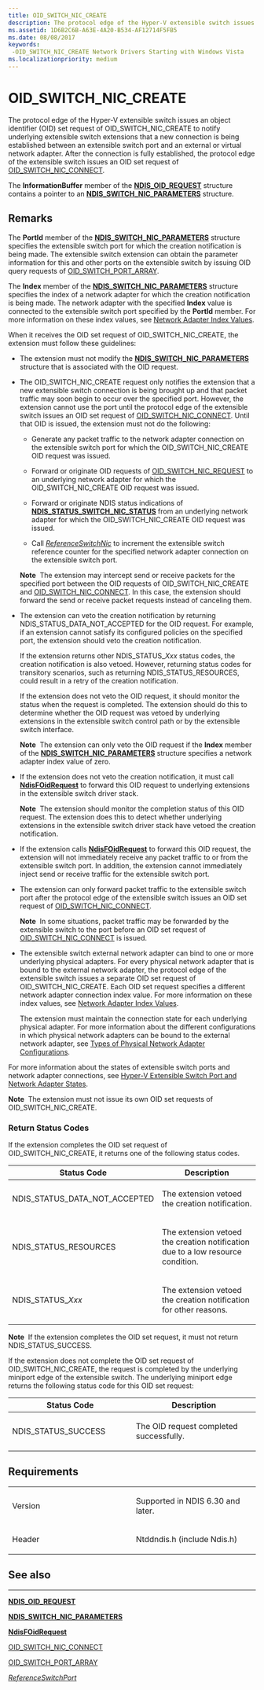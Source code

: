 ```yaml
---
title: OID_SWITCH_NIC_CREATE
description: The protocol edge of the Hyper-V extensible switch issues an object identifier (OID) set request of OID_SWITCH_NIC_CREATE to notify underlying extensible switch extensions that a new connection is being established between an extensible switch port and an external or virtual network adapter. After the connection is fully established, the protocol edge of the extensible switch issues an OID set request of OID_SWITCH_NIC_CONNECT.
ms.assetid: 1D6B2C6B-A63E-4A20-B534-AF12714F5FB5
ms.date: 08/08/2017
keywords: 
 -OID_SWITCH_NIC_CREATE Network Drivers Starting with Windows Vista
ms.localizationpriority: medium
---
```


# OID\_SWITCH\_NIC\_CREATE


The protocol edge of the Hyper-V extensible switch issues an object identifier (OID) set request of OID\_SWITCH\_NIC\_CREATE to notify underlying extensible switch extensions that a new connection is being established between an extensible switch port and an external or virtual network adapter. After the connection is fully established, the protocol edge of the extensible switch issues an OID set request of [OID\_SWITCH\_NIC\_CONNECT](oid-switch-nic-connect.md).

The **InformationBuffer** member of the [**NDIS\_OID\_REQUEST**](https://msdn.microsoft.com/library/windows/hardware/ff566710) structure contains a pointer to an [**NDIS\_SWITCH\_NIC\_PARAMETERS**](https://msdn.microsoft.com/library/windows/hardware/hh598215) structure.

Remarks
-------

The **PortId** member of the [**NDIS\_SWITCH\_NIC\_PARAMETERS**](https://msdn.microsoft.com/library/windows/hardware/hh598215) structure specifies the extensible switch port for which the creation notification is being made. The extensible switch extension can obtain the parameter information for this and other ports on the extensible switch by issuing OID query requests of [OID\_SWITCH\_PORT\_ARRAY](oid-switch-port-array.md).

The **Index** member of the [**NDIS\_SWITCH\_NIC\_PARAMETERS**](https://msdn.microsoft.com/library/windows/hardware/hh598215) structure specifies the index of a network adapter for which the creation notification is being made. The network adapter with the specified **Index** value is connected to the extensible switch port specified by the **PortId** member. For more information on these index values, see [Network Adapter Index Values](https://msdn.microsoft.com/library/windows/hardware/hh598258).

When it receives the OID set request of OID\_SWITCH\_NIC\_CREATE, the extension must follow these guidelines:

-   The extension must not modify the [**NDIS\_SWITCH\_NIC\_PARAMETERS**](https://msdn.microsoft.com/library/windows/hardware/hh598215) structure that is associated with the OID request.

-   The OID\_SWITCH\_NIC\_CREATE request only notifies the extension that a new extensible switch connection is being brought up and that packet traffic may soon begin to occur over the specified port. However, the extension cannot use the port until the protocol edge of the extensible switch issues an OID set request of [OID\_SWITCH\_NIC\_CONNECT](oid-switch-nic-connect.md). Until that OID is issued, the extension must not do the following:

    -   Generate any packet traffic to the network adapter connection on the extensible switch port for which the OID\_SWITCH\_NIC\_CREATE OID request was issued.

    -   Forward or originate OID requests of [OID\_SWITCH\_NIC\_REQUEST](oid-switch-nic-request.md) to an underlying network adapter for which the OID\_SWITCH\_NIC\_CREATE OID request was issued.

    -   Forward or originate NDIS status indications of [**NDIS\_STATUS\_SWITCH\_NIC\_STATUS**](https://msdn.microsoft.com/library/windows/hardware/hh598205) from an underlying network adapter for which the OID\_SWITCH\_NIC\_CREATE OID request was issued.

    -   Call [*ReferenceSwitchNic*](https://msdn.microsoft.com/library/windows/hardware/hh598294) to increment the extensible switch reference counter for the specified network adapter connection on the extensible switch port.

    **Note**  The extension may intercept send or receive packets for the specified port between the OID requests of OID\_SWITCH\_NIC\_CREATE and [OID\_SWITCH\_NIC\_CONNECT](oid-switch-nic-connect.md). In this case, the extension should forward the send or receive packet requests instead of canceling them.

     

-   The extension can veto the creation notification by returning NDIS\_STATUS\_DATA\_NOT\_ACCEPTED for the OID request. For example, if an extension cannot satisfy its configured policies on the specified port, the extension should veto the creation notification.

    If the extension returns other NDIS\_STATUS\_*Xxx* status codes, the creation notification is also vetoed. However, returning status codes for transitory scenarios, such as returning NDIS\_STATUS\_RESOURCES, could result in a retry of the creation notification.

    If the extension does not veto the OID request, it should monitor the status when the request is completed. The extension should do this to determine whether the OID request was vetoed by underlying extensions in the extensible switch control path or by the extensible switch interface.

    **Note**  The extension can only veto the OID request if the **Index** member of the [**NDIS\_SWITCH\_NIC\_PARAMETERS**](https://msdn.microsoft.com/library/windows/hardware/hh598215) structure specifies a network adapter index value of zero.

     

-   If the extension does not veto the creation notification, it must call [**NdisFOidRequest**](https://msdn.microsoft.com/library/windows/hardware/ff561830) to forward this OID request to underlying extensions in the extensible switch driver stack.

    **Note**  The extension should monitor the completion status of this OID request. The extension does this to detect whether underlying extensions in the extensible switch driver stack have vetoed the creation notification.

     

-   If the extension calls [**NdisFOidRequest**](https://msdn.microsoft.com/library/windows/hardware/ff561830) to forward this OID request, the extension will not immediately receive any packet traffic to or from the extensible switch port. In addition, the extension cannot immediately inject send or receive traffic for the extensible switch port.

-   The extension can only forward packet traffic to the extensible switch port after the protocol edge of the extensible switch issues an OID set request of [OID\_SWITCH\_NIC\_CONNECT](oid-switch-nic-connect.md).

    **Note**  In some situations, packet traffic may be forwarded by the extensible switch to the port before an OID set request of [OID\_SWITCH\_NIC\_CONNECT](oid-switch-nic-connect.md) is issued.

     

-   The extensible switch external network adapter can bind to one or more underlying physical adapters. For every physical network adapter that is bound to the external network adapter, the protocol edge of the extensible switch issues a separate OID set request of OID\_SWITCH\_NIC\_CREATE. Each OID set request specifies a different network adapter connection index value. For more information on these index values, see [Network Adapter Index Values](https://msdn.microsoft.com/library/windows/hardware/hh598258).

    The extension must maintain the connection state for each underlying physical adapter. For more information about the different configurations in which physical network adapters can be bound to the external network adapter, see [Types of Physical Network Adapter Configurations](https://msdn.microsoft.com/library/windows/hardware/hh582274).

For more information about the states of extensible switch ports and network adapter connections, see [Hyper-V Extensible Switch Port and Network Adapter States](https://msdn.microsoft.com/library/windows/hardware/hh598182).

**Note**  The extension must not issue its own OID set requests of OID\_SWITCH\_NIC\_CREATE.

 

### Return Status Codes

If the extension completes the OID set request of OID\_SWITCH\_NIC\_CREATE, it returns one of the following status codes.

<table>
<colgroup>
<col width="50%" />
<col width="50%" />
</colgroup>
<thead>
<tr class="header">
<th>Status Code</th>
<th>Description</th>
</tr>
</thead>
<tbody>
<tr class="odd">
<td><p>NDIS_STATUS_DATA_NOT_ACCEPTED</p></td>
<td><p>The extension vetoed the creation notification.</p></td>
</tr>
<tr class="even">
<td><p>NDIS_STATUS_RESOURCES</p></td>
<td><p>The extension vetoed the creation notification due to a low resource condition.</p></td>
</tr>
<tr class="odd">
<td><p>NDIS_STATUS_<em>Xxx</em></p></td>
<td><p>The extension vetoed the creation notification for other reasons.</p></td>
</tr>
</tbody>
</table>

 

**Note**  If the extension completes the OID set request, it must not return NDIS\_STATUS\_SUCCESS.

 

If the extension does not complete the OID set request of OID\_SWITCH\_NIC\_CREATE, the request is completed by the underlying miniport edge of the extensible switch. The underlying miniport edge returns the following status code for this OID set request:

<table>
<colgroup>
<col width="50%" />
<col width="50%" />
</colgroup>
<thead>
<tr class="header">
<th>Status Code</th>
<th>Description</th>
</tr>
</thead>
<tbody>
<tr class="odd">
<td><p>NDIS_STATUS_SUCCESS</p></td>
<td><p>The OID request completed successfully.</p></td>
</tr>
</tbody>
</table>

 

Requirements
------------

<table>
<colgroup>
<col width="50%" />
<col width="50%" />
</colgroup>
<tbody>
<tr class="odd">
<td><p>Version</p></td>
<td><p>Supported in NDIS 6.30 and later.</p></td>
</tr>
<tr class="even">
<td><p>Header</p></td>
<td>Ntddndis.h (include Ndis.h)</td>
</tr>
</tbody>
</table>

## See also


****
[**NDIS\_OID\_REQUEST**](https://msdn.microsoft.com/library/windows/hardware/ff566710)

[**NDIS\_SWITCH\_NIC\_PARAMETERS**](https://msdn.microsoft.com/library/windows/hardware/hh598215)

[**NdisFOidRequest**](https://msdn.microsoft.com/library/windows/hardware/ff561830)

[OID\_SWITCH\_NIC\_CONNECT](oid-switch-nic-connect.md)

[OID\_SWITCH\_PORT\_ARRAY](oid-switch-port-array.md)

[*ReferenceSwitchPort*](https://msdn.microsoft.com/library/windows/hardware/hh598295)

 

 




